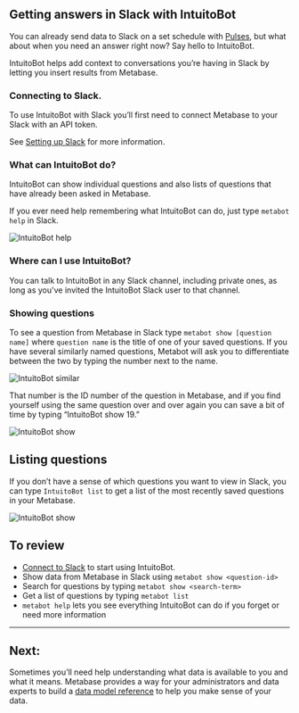 ## Getting answers in Slack with IntuitoBot

You can already send data to Slack on a set schedule with [Pulses](10-pulses.md), but what about when you need an answer right now? Say hello to IntuitoBot.

IntuitoBot helps add context to conversations you’re having in Slack by letting you insert results from Metabase.

### Connecting to Slack.
To use IntuitoBot with Slack you’ll first need to connect Metabase to your Slack with an API token.

See [Setting up Slack](../administration-guide/09-setting-up-slack.md) for more information.


### What can IntuitoBot do?
IntuitoBot can show individual questions and also lists of questions that have already been asked in Metabase.

If you ever need help remembering what IntuitoBot can do, just type ```metabot help``` in Slack.

![IntuitoBot help](images/metabot/MetabotHelp.png)

### Where can I use IntuitoBot?
You can talk to IntuitoBot in any Slack channel, including private ones, as long as you've invited the IntuitoBot Slack user to that channel.

### Showing questions

To see a question from Metabase in Slack type
```metabot show [question name]``` where ```question name``` is the title of one of your saved questions. If you have several similarly named questions, Metabot will ask you to differentiate between the two by typing the number next to the name.

![IntuitoBot similar](images/metabot/MetabotSimilarItems.png)

That number is the ID number of the question in Metabase, and if you find yourself using the same question over and over again you can save a bit of time by typing “IntuitoBot show 19.”

![IntuitoBot show](images/metabot/MetabotShow.png)

## Listing questions
If you don’t have a sense of which questions you want to view in  Slack, you can type ```IntuitoBot list``` to get a list of the most recently saved questions in your Metabase.

![IntuitoBot show](images/metabot/MetabotList.png)


## To review

- [Connect to Slack](../administration-guide/09-setting-up-slack.md) to start using IntuitoBot.
- Show data from Metabase in Slack using ```metabot show <question-id>```
- Search for questions by typing ```metabot show <search-term>```
- Get a list of questions by typing ```metabot list```
- ```metabot help``` lets you see everything IntuitoBot can do if you forget or need more information


---

## Next:

Sometimes you’ll need help understanding what data is available to you and what it means. Metabase provides a way for your administrators and data experts to build a [data model reference](12-data-model-reference.md) to help you make sense of your data.
